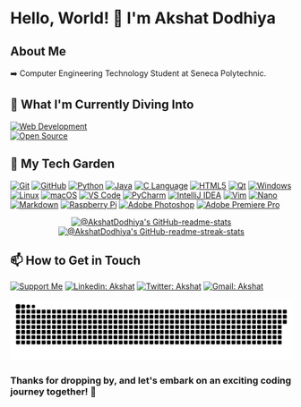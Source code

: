 # Hello, World! 👋 I'm Akshat Dodhiya

## About Me

➡️ Computer Engineering Technology Student at Seneca Polytechnic.

## 🔭 What I'm Currently Diving Into

[![Web Development](https://img.shields.io/badge/-Web_Development-000000?style=flat&logo=html5&logoColor=white)](https://www.github.com/akshatdodhiya)  
[![Open Source](https://img.shields.io/badge/-Open_Source_Contribution-000000?style=flat&logo=github&logoColor=white)](https://github.com/akshatdodhiya)


## 🌱 My Tech Garden

[![Git](https://img.shields.io/badge/-Git-black?style=flat&logo=git)](https://github.com/akshatdodhiya)
[![GitHub](https://img.shields.io/badge/-GitHub-181717?style=flat&logo=github)](https://github.com/akshatdodhiya/)
[![Python](https://img.shields.io/badge/-Python-3776AB?style=flat&logo=python&logoColor=white)](https://www.linkedin.com/in/akshatdodhiya/)
[![Java](https://img.shields.io/badge/-Java-F80000?style=flat&logo=oracle&logoColor=white)](https://www.linkedin.com/in/akshatdodhiya/)
[![C Language](https://img.shields.io/badge/-C_Language-A8B9CC?style=flat&logo=c&logoColor=black)](https://www.linkedin.com/in/akshatdodhiya/)
[![HTML5](https://img.shields.io/badge/-HTML5-E34F26?style=flat&logo=html5&logoColor=white)](https://www.linkedin.com/in/akshatdodhiya/)
[![Qt](https://img.shields.io/badge/-PyQt5-41CD52?style=flat&logo=qt&logoColor=white)](https://www.linkedin.com/in/akshatdodhiya/)
[![Windows](https://img.shields.io/badge/-Windows-0078D6?style=flat&logo=windows&logoColor=white)](https://www.linkedin.com/in/akshatdodhiya/)
[![Linux](https://img.shields.io/badge/-Linux-FCC624?style=flat&logo=linux&logoColor=black)](https://www.linkedin.com/in/akshatdodhiya/)
[![macOS](https://img.shields.io/badge/-macOS-999999?style=flat&logo=apple&logoColor=white)](https://www.linkedin.com/in/akshatdodhiya/)
[![VS Code](https://img.shields.io/badge/-VS_Code-007ACC?style=flat&logo=visual-studio-code&logoColor=white)](https://www.linkedin.com/in/akshatdodhiya/)
[![PyCharm](https://img.shields.io/badge/-PyCharm-000000?style=flat&logo=pycharm&logoColor=white)](https://www.linkedin.com/in/akshatdodhiya/)
[![IntelliJ IDEA](https://img.shields.io/badge/-IntelliJ_IDEA-000000?style=flat&logo=intellij-idea&logoColor=white)](https://www.linkedin.com/in/akshatdodhiya/)
[![Vim](https://img.shields.io/badge/-Vim-019733?style=flat&logo=vim&logoColor=white)](https://www.linkedin.com/in/akshatdodhiya/)
[![Nano](https://img.shields.io/badge/-Nano-2AA889?style=flat&logo=nano&logoColor=white)](https://www.linkedin.com/in/akshatdodhiya/)
[![Markdown](https://img.shields.io/badge/-Markdown-000000?style=flat&logo=markdown&logoColor=white)](https://www.linkedin.com/in/akshatdodhiya/)
[![Raspberry Pi](https://img.shields.io/badge/-Raspberry_Pi-C51A4A?style=flat&logo=raspberry-pi&logoColor=white)](https://www.linkedin.com/in/akshatdodhiya/)
[![Adobe Photoshop](https://img.shields.io/badge/-Adobe_Photoshop-31A8FF?style=flat&logo=adobe-photoshop&logoColor=white)](https://www.linkedin.com/in/akshatdodhiya/)
[![Adobe Premiere Pro](https://img.shields.io/badge/-Adobe_Premiere_Pro-9999FF?style=flat&logo=adobe-premiere-pro&logoColor=white)](https://www.linkedin.com/in/akshatdodhiya/)
<br/>
<p align="center">
  <a href="https://github.com/akshatdodhiya?tab=repositories">
    <img src="https://github-readme-stats-one-bice.vercel.app/api?username=akshatdodhiya&theme=transparent&show_icons=true&count_private=true&hide_border=true&role=OWNER,ORGANIZATION_MEMBER,COLLABORATOR" width="45%" alt="@AkshatDodhiya's GitHub-readme-stats">
  </a>
  <a href="https://github.com/akshatdodhiya?tab=stars">
    <img src="https://github-readme-streak-stats.herokuapp.com?user=akshatdodhiya&theme=shadow-blue&hide_current_streak=true&hide_border=true&date_format=M%20j%5B%2C%20Y%5D" width="45%" alt="@AkshatDodhiya's GitHub-readme-streak-stats">
  </a>
</p>

## 📫 How to Get in Touch

[![Support Me](https://img.shields.io/badge/Support_Me-ffdd00?style=flat&logo=buy-me-a-coffee&logoColor=black)](https://www.buymeacoffee.com/akshatdodhiya)
[![Linkedin: Akshat](https://img.shields.io/badge/-Linkedin-blue?style=flat&logo=Linkedin&logoColor=white&link=https://www.linkedin.com/in/akshatdodhiya/)](https://www.linkedin.com/in/akshatdodhiya/)
[![Twitter: Akshat](https://img.shields.io/badge/-Twitter-blue?style=flat&logo=twitter&logoColor=white&link=https://twitter.com/akshatdodhiya)](https://twitter.com/akshatdodhiya)
[![Gmail: Akshat](https://img.shields.io/badge/Gmail-D14836?style=flat&logo=gmail&logoColor=white&link=mailto:dodhiyaakshat@gmail.com)](mailto:dodhiyaakshat@gmail.com)

<a href="https://github.com/akshatdodhiya">
    <img src="Assets/contributions.svg" />
  </a>

### Thanks for dropping by, and let's embark on an exciting coding journey together! 🚀
